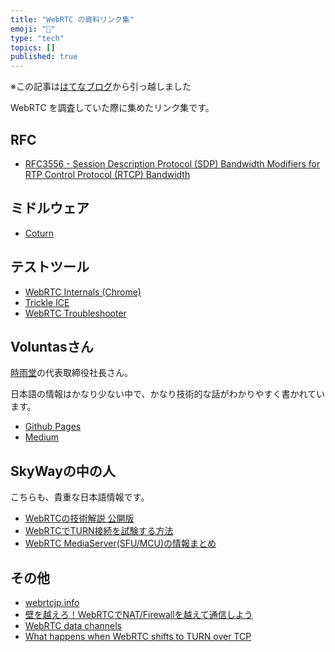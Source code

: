```yaml
---
title: "WebRTC の資料リンク集"
emoji: "🚚"
type: "tech"
topics: []
published: true
---
```

※この記事は[はてなブログ](https://hyiromori.hateblo.jp/entry/2019/12/30/231855)から引っ越しました

WebRTC を調査していた際に集めたリンク集です。

## RFC

- [RFC3556 - Session Description Protocol (SDP) Bandwidth Modifiers for RTP Control Protocol (RTCP) Bandwidth](https://tools.ietf.org/html/rfc3556)

## ミドルウェア

- [Coturn](https://github.com/coturn/coturn)

## テストツール

- [WebRTC Internals (Chrome)](chrome://webrtc-internals/)
- [Trickle ICE](https://webrtc.github.io/samples/src/content/peerconnection/trickle-ice/)
- [WebRTC Troubleshooter](https://test.webrtc.org/)

## Voluntasさん

[時雨堂](https://shiguredo.jp/)の代表取締役社長さん。

日本語の情報はかなり少ない中で、かなり技術的な話がわかりやすく書かれています。

- [Github Pages](https://voluntas.github.io/)
- [Medium](https://medium.com/@voluntas)

## SkyWayの中の人

こちらも、貴重な日本語情報です。

- [WebRTCの技術解説 公開版](https://www.slideshare.net/nttwestcon/20140805-technical-descriptionofwebrtcpublicedition)
- [WebRTCでTURN接続を試験する方法](http://iwashi.co/2016/03/13/how-to-test-turn-relay)
- [WebRTC MediaServer(SFU/MCU)の情報まとめ](http://iwashi.co/2016/09/03/webrtc-sfu-mcu-summary)

## その他

- [webrtcjp.info](http://webrtcjp.info/)
- [壁を越えろ！WebRTCでNAT/Firewallを越えて通信しよう](https://html5experts.jp/mganeko/5554/)
- [WebRTC data channels](https://www.html5rocks.com/ja/tutorials/webrtc/datachannels/)
- [What happens when WebRTC shifts to TURN over TCP](https://testrtc.com/happens-webrtc-shifts-turn-tcp/)

